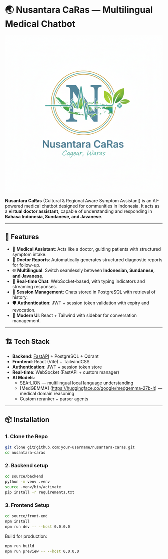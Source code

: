 # 🌏 Nusantara CaRas — Multilingual Medical Chatbot

![Project Banner](./source/assets/caras_logo.png)


**Nusantara CaRas** (Cultural & Regional Aware Symptom Assistant) is an AI-powered medical chatbot designed for communities in Indonesia.
It acts as a **virtual doctor assistant**, capable of understanding and responding in **Bahasa Indonesia, Sundanese, and Javanese**.

---

## 🚀 Features

- 🤖 **Medical Assistant**: Acts like a doctor, guiding patients with structured symptom intake.
- 🏥 **Doctor Reports**: Automatically generates structured diagnostic reports for follow-up.
- 🌐 **Multilingual**: Switch seamlessly between **Indonesian, Sundanese, and Javanese**.
- 🔗 **Real-time Chat**: WebSocket-based, with typing indicators and streaming responses.
- 📑 **Session Management**: Chats stored in PostgreSQL with retrieval of history.
- 🛡 **Authentication**: JWT + session token validation with expiry and revocation.
- 🎨 **Modern UI**: React + Tailwind with sidebar for conversation management.

---

## 🏗 Tech Stack

- **Backend**: [FastAPI](https://fastapi.tiangolo.com/) + PostgreSQL + Qdrant
- **Frontend**: React (Vite) + TailwindCSS
- **Authentication**: JWT + session token store
- **Real-time**: WebSocket (FastAPI + custom manager)
- **AI Models**:
  - [SEA-LION](https://huggingface.co/aisingapore/Gemma-SEA-LION-v4-27B-IT) — multilingual local language understanding
  - [MedGEMMA] (https://huggingface.co/google/medgemma-27b-it) — medical domain reasoning
  - Custom reranker + parser agents

---

## 📦 Installation

### 1. Clone the Repo
```bash
git clone git@github.com:your-username/nusantara-caras.git
cd nusantara-caras
```

### 2. Backend setup

```bash
cd source/backend
python -m venv .venv
source .venv/bin/activate
pip install -r requirements.txt
```

### 3. Frontend Setup

```bash
cd source/front-end
npm install
npm run dev -- --host 0.0.0.0
```

Build for production:

```bash
npm run build
npm run preview -- --host 0.0.0.0
```